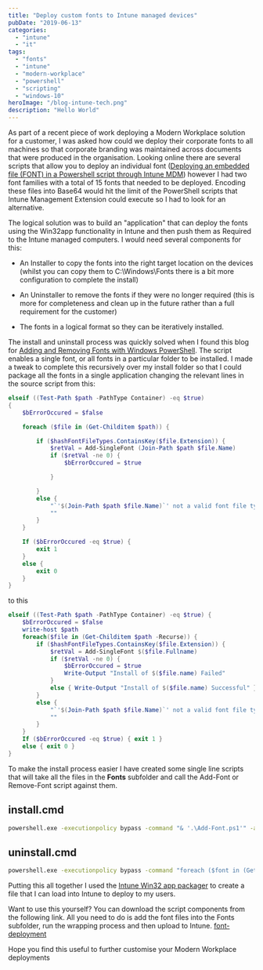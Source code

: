```yaml
---
title: "Deploy custom fonts to Intune managed devices"
pubDate: "2019-06-13"
categories:
  - "intune"
  - "it"
tags:
  - "fonts"
  - "intune"
  - "modern-workplace"
  - "powershell"
  - "scripting"
  - "windows-10"
heroImage: "/blog-intune-tech.png"
description: "Hello World"
---
```


As part of a recent piece of work deploying a Modern Workplace solution for a customer, I was asked how could we deploy their corporate fonts to all machines so that corporate branding was maintained across documents that were produced in the organisation. Looking online there are several scripts that allow you to deploy an individual font ([Deploying an embedded file (FONT) in a Powershell script through Intune MDM](https://www.lieben.nu/liebensraum/2019/01/deploying-an-embedded-file-font-in-a-powershell-script-through-intune-mdm/)) however I had two font families with a total of 15 fonts that needed to be deployed. Encoding these files into Base64 would hit the limit of the PowerShell scripts that Intune Management Extension could execute so I had to look for an alternative.

The logical solution was to build an "application" that can deploy the fonts using the Win32app functionality in Intune and then push them as Required to the Intune managed computers. I would need several components for this:

- An Installer to copy the fonts into the right target location on the devices (whilst you can copy them to C:\\Windows\\Fonts there is a bit more configuration to complete the install)

- An Uninstaller to remove the fonts if they were no longer required (this is more for completeness and clean up in the future rather than a full requirement for the customer)

- The fonts in a logical format so they can be iteratively installed.

The install and uninstall process was quickly solved when I found this blog for [Adding and Removing Fonts with Windows PowerShell](https://blogs.technet.microsoft.com/deploymentguys/2010/12/04/adding-and-removing-fonts-with-windows-powershell/). The script enables a single font, or all fonts in a particular folder to be installed. I made a tweak to complete this recursively over my install folder so that I could package all the fonts in a single application changing the relevant lines in the source script from this:

```powershell
elseif ((Test-Path $path -PathType Container) -eq $true)
{
    $bErrorOccured = $false

    foreach ($file in (Get-Childitem $path)) {

        if ($hashFontFileTypes.ContainsKey($file.Extension)) {
            $retVal = Add-SingleFont (Join-Path $path $file.Name)
            if ($retVal -ne 0) {
                $bErrorOccured = $true

            }

        }
        else {
            "`'$(Join-Path $path $file.Name)`' not a valid font file type"
            ""
        }
    }

    If ($bErrorOccured -eq $true) {
        exit 1
    }
    else {
        exit 0
    }
}
```

to this

```powershell
elseif ((Test-Path $path -PathType Container) -eq $true) {
    $bErrorOccured = $false
    write-host $path
    foreach($file in (Get-Childitem $path -Recurse)) {
        if ($hashFontFileTypes.ContainsKey($file.Extension)) {
            $retVal = Add-SingleFont $($file.Fullname)
            if ($retVal -ne 0) {
                $bErrorOccured = $true
                Write-Output "Install of $($file.name) Failed"
            }
            else { Write-Output "Install of $($file.name) Successful" }
        }
        else {
            "`'$(Join-Path $path $file.Name)`' not a valid font file type"
            ""
        }
    }
    If ($bErrorOccured -eq $true) { exit 1 }
    else { exit 0 }
}
```

To make the install process easier I have created some single line scripts that will take all the files in the **Fonts** subfolder and call the Add-Font or Remove-Font script against them.

## install.cmd

```bat
powershell.exe -executionpolicy bypass -command "& '.\Add-Font.ps1'" -args "-path .\Fonts"
```

## uninstall.cmd

```bat
powershell.exe -executionpolicy bypass -command "foreach ($font in (Get-ChildItem -Path '.\Fonts' -Recurse)) { .\Remove-Font.ps1 -file $font.Name }"
```

Putting this all together I used the [Intune Win32 app packager](https://docs.microsoft.com/en-us/intune/apps-win32-app-management) to create a file that I can load into Intune to deploy to my users.

Want to use this yourself? You can download the script components from the following link. All you need to do is add the font files into the Fonts subfolder, run the wrapping process and then upload to Intune. [font-deployment](https://matthewjwhite.co.uk/wp-content/uploads/2019/06/font-deployment.zip)

Hope you find this useful to further customise your Modern Workplace deployments

